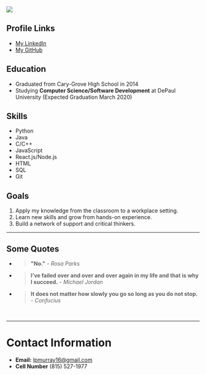 <img class="selfie" src="http://studentweb.cdm.depaul.edu/~lmurra15/it130/asg2/selfie.jpg">

## Profile Links

- [My LinkedIn](http://www.linkedin.com/in/log-mur16)
- [My GitHub](http://www.github.com/lpmurray16)

## Education

- Graduated from Cary-Grove High School in 2014
- Studying **Computer Science/Software Development** at DePaul University (Expected Graduation March 2020)

## Skills

- Python
- Java
- C/C++
- JavaScript
- React.js/Node.js
- HTML
- SQL
- Git

## Goals

1. Apply my knowledge from the classroom to a workplace setting.
2. Learn new skills and grow from hands-on experience.
3. Build a network of support and critical thinkers.

<hr>

## Some Quotes

- > **"No."** - _Rosa Parks_
- > **I’ve failed over and over and over again in my life and that is why I succeed.** - _Michael Jordan_
- > **It does not matter how slowly you go so long as you do not stop.** - _Confucius_

<br>
<hr>

# Contact Information

- **Email:** lpmurray16@gmail.com
- **Cell Number** (815) 527-1977
